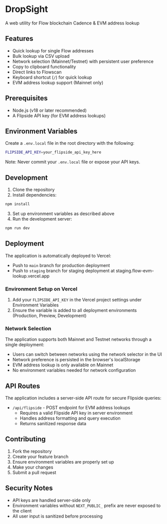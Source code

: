 # DropSight

A web utility for Flow blockchain Cadence & EVM address lookup

## Features

- Quick lookup for single Flow addresses
- Bulk lookup via CSV upload
- Network selection (Mainnet/Testnet) with persistent user preference
- Copy to clipboard functionality
- Direct links to Flowscan
- Keyboard shortcut (`/`) for quick lookup
- EVM address lookup support (Mainnet only)

## Prerequisites

- Node.js (v18 or later recommended)
- A Flipside API key (for EVM address lookups)

## Environment Variables

Create a `.env.local` file in the root directory with the following:

```bash
FLIPSIDE_API_KEY=your_flipside_api_key_here
```

Note: Never commit your `.env.local` file or expose your API keys.

## Development

1. Clone the repository
2. Install dependencies:
```bash
npm install
```
3. Set up environment variables as described above
4. Run the development server:
```bash
npm run dev
```

## Deployment

The application is automatically deployed to Vercel:

- Push to `main` branch for production deployment
- Push to `staging` branch for staging deployment at staging.flow-evm-lookup.vercel.app

### Environment Setup on Vercel

1. Add your `FLIPSIDE_API_KEY` in the Vercel project settings under Environment Variables
2. Ensure the variable is added to all deployment environments (Production, Preview, Development)

### Network Selection

The application supports both Mainnet and Testnet networks through a single deployment:
- Users can switch between networks using the network selector in the UI
- Network preference is persisted in the browser's localStorage
- EVM address lookup is only available on Mainnet
- No environment variables needed for network configuration

## API Routes

The application includes a server-side API route for secure Flipside queries:

- `/api/flipside` - POST endpoint for EVM address lookups
  - Requires a valid Flipside API key in server environment
  - Handles address formatting and query execution
  - Returns sanitized response data

## Contributing

1. Fork the repository
2. Create your feature branch
3. Ensure environment variables are properly set up
4. Make your changes
5. Submit a pull request

## Security Notes

- API keys are handled server-side only
- Environment variables without `NEXT_PUBLIC_` prefix are never exposed to the client
- All user input is sanitized before processing
